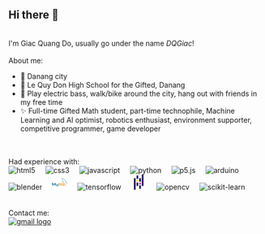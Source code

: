 ## Hi there 👋
<br>I'm Giac Quang Do, usually go under the name _DQGiac_!
<br>
<br>
About me:
- 📍 Danang city
- 🏫 Le Quy Don High School for the Gifted, Danang
- 🎲 Play electric bass, walk/bike around the city, hang out with friends in my free time
- ✨ Full-time Gifted Math student, part-time technophile, Machine Learning and AI optimist, robotics enthusiast, environment supporter, competitive programmer, game developer
<br>
<br>
Had experience with:
<br>
<div align="left">
  <img src="https://cdn.jsdelivr.net/gh/devicons/devicon/icons/html5/html5-original.svg" height="30" alt="html5"  />
  <img width="12" />
  <img src="https://cdn.jsdelivr.net/gh/devicons/devicon/icons/css3/css3-original.svg" height="30" alt="css3"  />
  <img width="12" />
  <img src="https://cdn.jsdelivr.net/gh/devicons/devicon/icons/javascript/javascript-original.svg" height="30" alt="javascript"  />
  <img width="12" />
  <img src="https://cdn.jsdelivr.net/gh/devicons/devicon/icons/python/python-original.svg" height="30" alt="python"  />
  <img width="12" />
  <img src="https://upload.wikimedia.org/wikipedia/commons/thumb/c/c6/P5.js_icon.svg/2048px-P5.js_icon.svg.png" height="30" alt="p5.js"  />
  <img width="12" />
  <img src="https://cdn.jsdelivr.net/gh/devicons/devicon/icons/arduino/arduino-original.svg" height="30" alt="arduino"  />
  <img width="12" />
  <img src="https://cdn.jsdelivr.net/gh/devicons/devicon/icons/blender/blender-original.svg" height="30" alt="blender"  />
  <img width="12" />
  <img src="https://raw.githubusercontent.com/devicons/devicon/master/icons/mysql/mysql-original-wordmark.svg" height="30" alt="MySQL" />
  <img width="12" />
  <img src="https://www.vectorlogo.zone/logos/tensorflow/tensorflow-icon.svg" height="30" alt="tensorflow" />
  <img width="12" />
  <img src="https://raw.githubusercontent.com/devicons/devicon/2ae2a900d2f041da66e950e4d48052658d850630/icons/pandas/pandas-original.svg" height="30" alt="pandas" />
  <img width="12" />
  <img src="https://www.vectorlogo.zone/logos/opencv/opencv-icon.svg" height="30" alt="opencv" />
  <img width="12" />
  <img src="https://upload.wikimedia.org/wikipedia/commons/0/05/Scikit_learn_logo_small.svg" height="30" alt="scikit-learn" />
</div>
<br><br>
Contact me:
<br>
<a href="mailto:youremail@example.com"><img src="https://img.shields.io/static/v1?message=Gmail&logo=gmail&label=&color=D14836&logoColor=white&labelColor=&style=for-the-badge" height="35" alt="gmail logo" mailto="doquanggiac@gmail.com" /></a>
